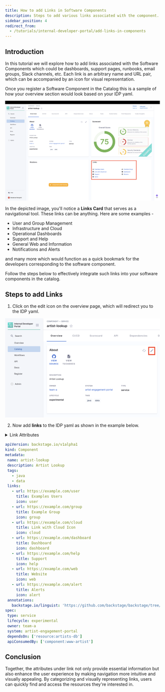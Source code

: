 ```yaml
---
title: How to add Links in Software Components
description: Steps to add various links associated with the component.
sidebar_position: 4
redirect_from:
  - /tutorials/internal-developer-portal/add-links-in-components
---
```


## Introduction
In this tutorial we will explore how to add links associated with the Software Components which could be dashboards, support pages, runbooks, email groups, Slack channels, etc. Each link is an arbitrary name and URL pair, which can be accompanied by an icon for visual representation.

Once you register a Software Component in the Catalog this is a sample of how your overview section would look based on your IDP yaml. 

![](./static/link-card.png)

In the depicted image, you'll notice a **Links Card** that serves as a navigational tool. These links can be anything. Here are some examples -

- User and Group Management
- Infrastructure and Cloud
- Operational Dashboards
- Support and Help
- General Web and Information
- Notifications and Alerts

and many more which would function as a quick bookmark for the developers corresponding to the software component. 

Follow the steps below to effectively integrate such links into your software components in the catalog.

## Steps to add Links
 
 1. Click on the edit icon on the overview page, which will redirect you to the IDP yaml.
 
 ![](./static/edit-icon.png)

 2. Now add **links** to the IDP yaml as shown in the example below.

<details>
<summary>Link Attributes</summary>

- **url:** This is the actual web address or URL that the link points to. It's the destination users will be directed to when they click on the link.

- **title:** This serves as the display name or label for the link. It gives users a brief idea of what to expect when they click on the link or where it might lead them.

- **icon:** An optional attribute, you can select from a category of supported icon that provides a visual representation or hint about the nature or category of the link.

</details>

 ```yaml
apiVersion: backstage.io/v1alpha1
kind: Component
metadata:
  name: artist-lookup
  description: Artist Lookup
  tags:
    - java
    - data
  links:
    - url: https://example.com/user
      title: Examples Users
      icon: user
    - url: https://example.com/group
      title: Example Group
      icon: group
    - url: https://example.com/cloud
      title: Link with Cloud Icon
      icon: cloud
    - url: https://example.com/dashboard
      title: Dashboard
      icon: dashboard
    - url: https://example.com/help
      title: Support
      icon: help
    - url: https://example.com/web
      title: Website
      icon: web
    - url: https://example.com/alert
      title: Alerts
      icon: alert
  annotations:
    backstage.io/linguist: 'https://github.com/backstage/backstage/tree/master/plugins/playlist'
spec:
  type: service
  lifecycle: experimental
  owner: team-a
  system: artist-engagement-portal
  dependsOn: ['resource:artists-db']
  apiConsumedBy: ['component:www-artist']
 ```
## Conclusion

 Together, the attributes under link not only provide essential information but also enhance the user experience by making navigation more intuitive and visually appealing. By categorizing and visually representing links, users can quickly find and access the resources they're interested in.